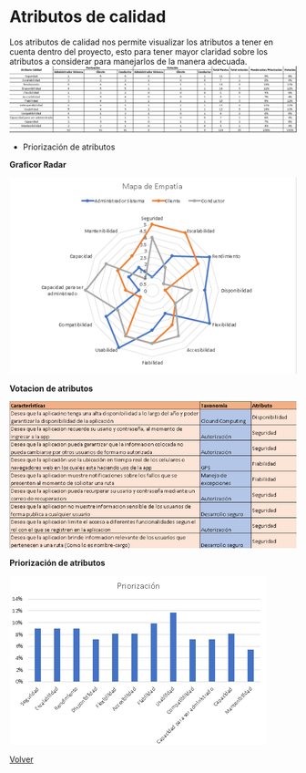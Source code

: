 # Atributos de calidad
Los atributos de calidad nos permite visualizar los atributos a tener en cuenta dentro del proyecto, esto para tener mayor claridad sobre los atributos a considerar para manejarlos de la manera adecuada.
![Atributos de calidad votación](/Imagenes/Drivers-Arquitectonicos/AtributoCalidad.png)

- Priorización de atributos

**Graficor Radar**

![Mapa de empatia](/Imagenes/Drivers-Arquitectonicos/MapaEmpatia.png)

**Votacion de atributos**

![Votacion de los atributos](/Imagenes/Drivers-Arquitectonicos/Votacion.png)


**Priorización de atributos**

![Priorizacion de atributos](/Imagenes/Drivers-Arquitectonicos/PriorizacionAtributos.png)

[Volver](https://github.com/federico1605/Software2/blob/main/Carpooling-agenda.md)
